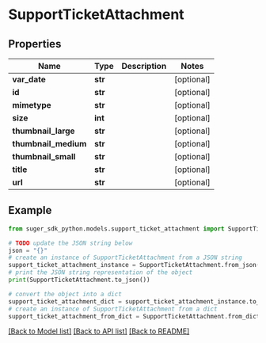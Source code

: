 # SupportTicketAttachment


## Properties

Name | Type | Description | Notes
------------ | ------------- | ------------- | -------------
**var_date** | **str** |  | [optional] 
**id** | **str** |  | [optional] 
**mimetype** | **str** |  | [optional] 
**size** | **int** |  | [optional] 
**thumbnail_large** | **str** |  | [optional] 
**thumbnail_medium** | **str** |  | [optional] 
**thumbnail_small** | **str** |  | [optional] 
**title** | **str** |  | [optional] 
**url** | **str** |  | [optional] 

## Example

```python
from suger_sdk_python.models.support_ticket_attachment import SupportTicketAttachment

# TODO update the JSON string below
json = "{}"
# create an instance of SupportTicketAttachment from a JSON string
support_ticket_attachment_instance = SupportTicketAttachment.from_json(json)
# print the JSON string representation of the object
print(SupportTicketAttachment.to_json())

# convert the object into a dict
support_ticket_attachment_dict = support_ticket_attachment_instance.to_dict()
# create an instance of SupportTicketAttachment from a dict
support_ticket_attachment_from_dict = SupportTicketAttachment.from_dict(support_ticket_attachment_dict)
```
[[Back to Model list]](../README.md#documentation-for-models) [[Back to API list]](../README.md#documentation-for-api-endpoints) [[Back to README]](../README.md)


